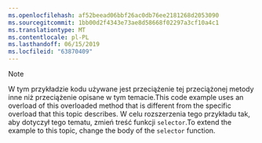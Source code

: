 ```yaml
---
ms.openlocfilehash: af52beead06bbf26ac0db76ee2181268d2053090
ms.sourcegitcommit: 1bb00d2f4343e73ae8d58668f02297a3cf10a4c1
ms.translationtype: MT
ms.contentlocale: pl-PL
ms.lasthandoff: 06/15/2019
ms.locfileid: "63870409"
---
```

> [!NOTE]
>  <span data-ttu-id="fb70b-101">W tym przykładzie kodu używane jest przeciążenie tej przeciążonej metody inne niż przeciążenie opisane w tym temacie.</span><span class="sxs-lookup"><span data-stu-id="fb70b-101">This code example uses an overload of this overloaded method that is different from the specific overload that this topic describes.</span></span> <span data-ttu-id="fb70b-102">W celu rozszerzenia tego przykładu tak, aby dotyczył tego tematu, zmień treść funkcji `selector`.</span><span class="sxs-lookup"><span data-stu-id="fb70b-102">To extend the example to this topic, change the body of the `selector` function.</span></span>